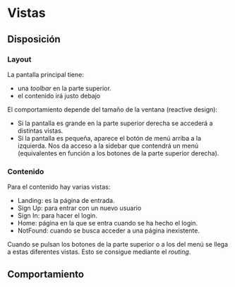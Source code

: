 # Vistas
## Disposición
### Layout
La pantalla principal tiene:

- una *toolbar* en la parte superior.
- el contenido irá justo debajo

El comportamiento depende del tamaño de la ventana (reactive design):

- Si la pantalla es grande en la parte superior derecha se accederá a distintas vistas.
- Si la pantalla es pequeña, aparece el botón de menú arriba a la izquierda. Nos da acceso a la sidebar que contendrá un menú (equivalentes en función a los botones de la parte superior derecha).

### Contenido
Para el contenido hay varias vistas:

- Landing: es la página de entrada.
- Sign Up: para entrar con un nuevo usuario
- Sign In: para hacer el login.
- Home: página en la que se entra cuando se ha hecho el login.
- NotFound: cuando se busca acceder a una página inexistente.

Cuando se pulsan los botones de la parte superior o a los del menú se llega a estas diferentes vistas. Esto se consigue mediante el *routing*.

## Comportamiento
